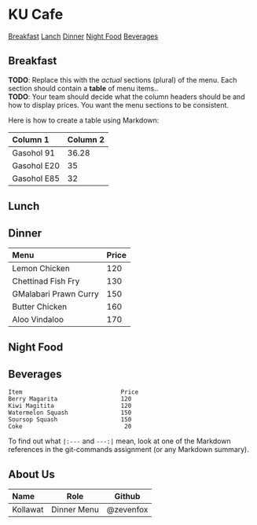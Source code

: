 # KU Cafe

[Breakfast](#breakfast)
[Lanch](#lanch)
[Dinner](#dinner)
[Night Food](#nightfood)
[Beverages](#beverages)

## Breakfast

**TODO**: Replace this with the _actual_ sections (plural) of the menu. Each section should contain a **table** of menu items..  
**TODO**: Your team should decide what the column headers should be and how to display prices. You want the menu sections to be consistent.

Here is how to create a table using Markdown:

| Column 1    | Column 2 |
| :---------- | -------- |
| Gasohol 91  | 36.28    |
| Gasohol E20 | 35       |
| Gasohol E85 | 32       |

## Lunch

## Dinner

| Menu                  | Price |
| :-------------------- | ----- |
| Lemon Chicken         | 120   |
| Chettinad Fish Fry    | 130   |
| GMalabari Prawn Curry | 150   |
| Butter Chicken        | 160   |
| Aloo Vindaloo         | 170   |

## Night Food

## Beverages

    Item                            Price
    Berry Magarita                  120
    Kiwi Magitita                   120
    Watermelon Squash               150
    Soursop Squash                  150
    Coke                             20
    
To find out what `|:---` and `---:|` mean, look at one of the Markdown references in the git-commands assignment
(or any Markdown summary).

## About Us

| Name     | Role        | Github    |
| :------- | ----------- | --------- |
| Kollawat | Dinner Menu | @zevenfox |
